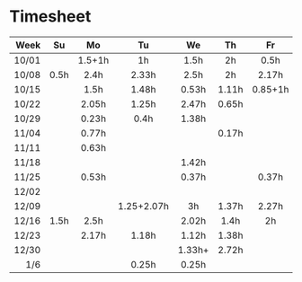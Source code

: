 # Timesheet



|  Week |  Su  |   Mo   |  Tu   |  We   |  Th   |   Fr    |  Sa  |
| ----: | :--: | :----: | :---: | :---: | :---: | :-----: | :--: |
| 10/01 |      | 1.5+1h |  1h   | 1.5h  |  2h   |  0.5h   |  1h  |
| 10/08 | 0.5h |  2.4h  | 2.33h | 2.5h  |  2h   |  2.17h  |      |
| 10/15 |      |  1.5h  | 1.48h | 0.53h | 1.11h | 0.85+1h |      |
| 10/22 |      |  2.05h  | 1.25h | 2.47h | 0.65h |  | 2.1h |
| 10/29 |      |  0.23h  | 0.4h | 1.38h | |  |  |
| 11/04 |      |  0.77h  |      |       | 0.17h |  |  |
| 11/11 |      |  0.63h  |      |       | |  |  |
| 11/18 |      |   |      | 1.42h | |  |  |
| 11/25 |      |  0.53h |      | 0.37h | | 0.37h |  |
| 12/02 |      |  |      | | | | 1.35h |
| 12/09 |      |  | 1.25+2.07h | 3h | 1.37h | 2.27h |  |
| 12/16 | 1.5h | 2.5h | | 2.02h | 1.4h | 2h | |
| 12/23 |      | 2.17h | 1.18h | 1.12h | 1.38h | | |
| 12/30 |      |  |      | 1.33h+ | 2.72h | | |
| 1/6 |      |  | 0.25h | 0.25h  |       | | |



